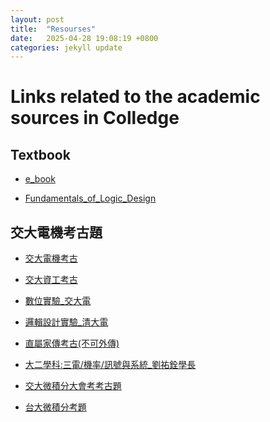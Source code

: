 ```yaml
---
layout: post
title:  "Resourses"
date:   2025-04-28 19:08:19 +0800
categories: jekyll update
---
```

# **Links related to the academic sources in Colledge**
## Textbook

- <a href="https://z-library.rs/" target="_blank">e_book</a>

- <a href="https://drive.google.com/drive/folders/1L_Rs1bUpOxThALwnMEMSMxvZZLFlzh_i?usp=sharing" target="_blank">Fundamentals_of_Logic_Design</a>

## 交大電機考古題

- [交大電機考古](https://prevexam.dece.nycu.edu.tw/)

- [交大資工考古](https://pastexam.nctucsunion.me/main/71)

- [數位實驗_交大電](https://drive.google.com/drive/folders/1-_xBYUBlwG7r86nSvzVfp5tXY-D4j8O_?usp=drive_link)

- [邏輯設計實驗_清大電](https://drive.google.com/drive/folders/1EIhUlXJd5vTXMKND_sORFXfLpbTJNMwF?usp=drive_link)

- [直屬家傳考古(不可外傳)](https://www.terabox.com/wap/share/filelist?surl=c9znckT28YE4POhFmEN-Cw&path=%2F%E5%A4%A7%E5%AD%B8%E5%90%84%E7%A7%91%2F%E5%85%B1%E4%BA%AB%E8%80%83%E5%8F%A4%2F%E5%A4%A7%E4%B8%80%2F%E9%82%8F%E8%A8%AD&isSelected=true
)

- [大二學科:三電/機率/訊號與系統_劉祐銓學長](https://drive.google.com/drive/folders/100VFC1JvXPDR9gefhxP3bABkFrdDI9lM?usp=drive_link)  

- [交大微積分大會考考古題](https://calculus.math.nycu.edu.tw/exams108-1-all/)

- [台大微積分考題](https://www.math.ntu.edu.tw/~calc/cl_n_34455.html)

